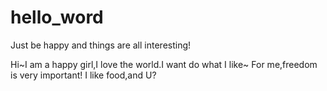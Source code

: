 # hello_word
Just be happy and things are all interesting!

Hi~I am a happy girl,I love the world.I want do what I like~
For me,freedom is very important!
I like food,and U?
